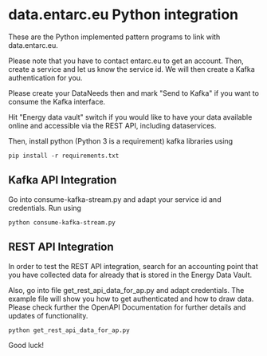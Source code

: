 # data.entarc.eu Python integration

These are the Python implemented pattern programs to link with data.entarc.eu.

Please note that you have to contact entarc.eu to get an account. Then, create a service
and let us know the service id. We will then create a Kafka authentication for you.

Please create your DataNeeds then and mark "Send to Kafka" if you want to consume the Kafka interface.

Hit "Energy data vault" switch if you would like to have your data available online and accessible via the REST API, 
including dataservices.

Then, install python (Python 3 is a requirement) kafka libraries using 
```
pip install -r requirements.txt
```

## Kafka API Integration

Go into consume-kafka-stream.py and adapt your service id and credentials. Run using

```
python consume-kafka-stream.py
```

## REST API Integration

In order to test the REST API integration, search for an accounting point that you have collected data for already
that is stored in the Energy Data Vault.

Also, go into file get_rest_api_data_for_ap.py and adapt credentials. The example file will show you how to get 
authenticated and how to draw data. Please check further the OpenAPI Documentation for further details and updates of
functionality.

```
python get_rest_api_data_for_ap.py
```

Good luck!